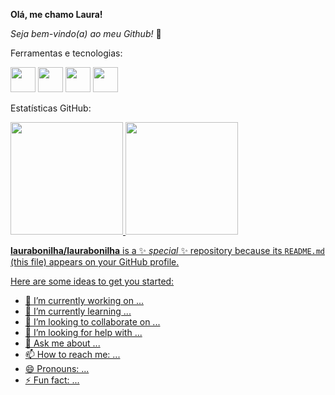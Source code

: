 **Olá, me chamo Laura!**

*Seja bem-vindo(a) ao meu Github!* 👋

Ferramentas e tecnologias:

<img src="https://cdn.jsdelivr.net/gh/devicons/devicon@latest/icons/python/python-original.svg" width="40" height="40"/>    <img src="https://cdn.jsdelivr.net/gh/devicons/devicon@latest/icons/selenium/selenium-original.svg" width="40" height="40"/>    <img src="https://cdn.jsdelivr.net/gh/devicons/devicon@latest/icons/azuresqldatabase/azuresqldatabase-original.svg" width="40" height="40"/>    <img src="https://cdn.jsdelivr.net/gh/devicons/devicon@latest/icons/pandas/pandas-original-wordmark.svg" width="40" height="40"/>
          

          
          
Estatísticas GitHub:

<div>
<a href="https://github.com/laurabonilha">
<img loading="lazy" height="180em" src="https://github-readme-stats.vercel.app/api/top-langs/?username=laurabonilha&layout=compact&langs_count=7&theme=dracula"/>
<img loading="lazy" height="180em" src="https://github-readme-stats.vercel.app/api?username=laurabonilha&show_icons=true&theme=dracula&include_all_commits=true&count_private=true"/>
</div>

**laurabonilha/laurabonilha** is a ✨ _special_ ✨ repository because its `README.md` (this file) appears on your GitHub profile.

Here are some ideas to get you started:

- 🔭 I’m currently working on ...
- 🌱 I’m currently learning ...
- 👯 I’m looking to collaborate on ...
- 🤔 I’m looking for help with ...
- 💬 Ask me about ...
- 📫 How to reach me: ...
- 😄 Pronouns: ...
- ⚡ Fun fact: ...

